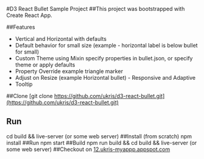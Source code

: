#D3 React Bullet Sample Project
##This project was bootstrapped with Create React App.

##Features
* Vertical and Horizontal with defaults 
* Default behavior for small size (example - horizontal label is below bullet for small)
* Custom Theme using Mixin specify properties in bullet.json, or specify theme or apply defaults 
* Property Override example triangle marker
* Adjust on Resize (example Horizontal bullet) - Responsive and Adaptive
* Tooltip

##Clone
[git clone https://github.com/ukris/d3-react-bullet.git](https://github.com/ukris/d3-react-bullet.git)
## Run
cd build && live-server (or some web server)
##Install (from scratch)
npm install
##Run
npm start
##Build
npm run build && cd build && live-server (or some web server)
##Checkout on [12.ukris-myappp.appspot.com](12.ukris-myappp.appspot.com)

